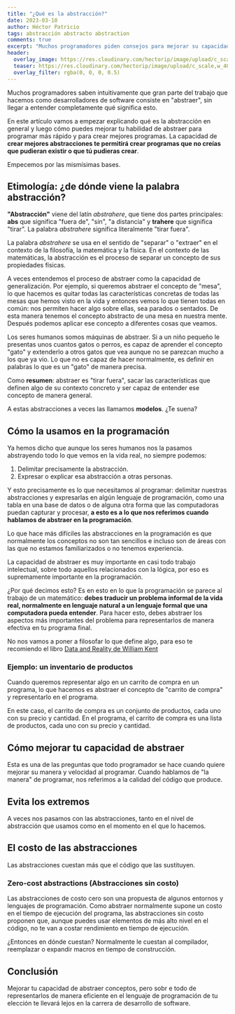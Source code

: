 ```yaml
---
title: "¿Qué es la abstracción?"
date: 2023-03-10
author: Héctor Patricio
tags: abstracción abstracto abstraction
comments: true
excerpt: "Muchos programadores piden consejos para mejorar su capacidad de abstracción. Vamos a hablar de lo que es y cómo se puede usar para programar mejor."
header:
  overlay_image: https://res.cloudinary.com/hectorip/image/upload/c_scale,w_1400/v1678168555/shubham-dhage-w06BFh5bRRA-unsplash_xek5go.jpg
  teaser: https://res.cloudinary.com/hectorip/image/upload/c_scale,w_400/v1678168555/shubham-dhage-w06BFh5bRRA-unsplash_xek5go.jpg
  overlay_filter: rgba(0, 0, 0, 0.5)
---
```


Muchos programadores saben intuitivamente que gran parte del trabajo que hacemos como desarrolladores de software consiste en "abstraer", sin llegar a entender completamente qué significa esto.

En este artículo vamos a empezar explicando qué es la abstracción en general y luego cómo puedes mejorar tu habilidad de abstraer para programar más rápido y para crear mejores programas. La capacidad de **crear mejores abstracciones te permitirá crear programas que no creías que pudieran existir o que tú pudieras crear**.

Empecemos por las mismísimas bases.

## Etimología: ¿de dónde viene la palabra abstracción?

**"Abstracción"** viene del latín _abstrahere_, que tiene dos partes principales: **abs** que significa "fuera de", "sin", "a distancia" y **trahere** que significa "tirar". La palabra _abstrahere_ significa literalmente "tirar fuera".

La palabra _abstrahere_ se usa en el sentido de "separar" o "extraer" en el contexto de la filosofía, la matemática y la física. En el contexto de las matemáticas, la abstracción es el proceso de separar un concepto de sus propiedades físicas.

A veces entendemos el proceso de abstraer como la capacidad de generalización. Por ejemplo, si queremos abstraer el concepto de "mesa", lo que hacemos es quitar todas las características concretas de todas las mesas que hemos visto en la vida y entonces vemos lo que tienen todas en común: nos permiten hacer algo sobre ellas, sea parados o sentados. De esta manera tenemos el concepto abstracto de una mesa en nuestra mente. Después podemos aplicar ese concepto a diferentes cosas que veamos.

Los seres humanos somos máquinas de abstraer. Si a un niño pequeño le presentas unos cuantos gatos o perros, es capaz de aprender el concepto "gato" y extenderlo a otros gatos que vea aunque no se parezcan mucho a los que ya vio. Lo que no es capaz de hacer normalmente, es definir en palabras lo que es un "gato" de manera precisa.

Como **resumen**: abstraer es "tirar fuera", sacar las características que definen algo de su contexto concreto y ser capaz de entender ese concepto de manera general.

A estas abstracciones a veces las llamamos **modelos**. ¿Te suena?

## Cómo la usamos en la programación

Ya hemos dicho que aunque los seres humanos nos la pasamos abstrayendo todo lo que vemos en la vida real, no siempre podemos:

1. Delimitar precisamente la abstracción.
2. Expresar o explicar esa abstracción a otras personas.

Y esto precisamente es lo que necesitamos al programar: delimitar nuestras abstracciones y expresarlas en algún lenguaje de programación, como una tabla en una base de datos o de alguna otra forma que las computadoras puedan capturar y procesar, **a esto es a lo que nos referimos cuando hablamos de abstraer en la programación**.

Lo que hace más difíciles las abstracciones en la programación es que normalmente los conceptos no son tan sencillos e incluso son de áreas con las que no estamos familiarizados o no tenemos experiencia.

La capacidad de abstraer es muy importante en casi todo trabajo intelectual, sobre todo aquellos relacionados con la lógica, por eso es supremamente importante en la programación.

¿Por qué decimos esto? Es en esto en lo que la programación se parece al trabajo de un matemático: **debes traducir un problema informal de la vida real, normalmente en lenguaje natural a un lenguaje formal que una computadora pueda entender**. Para hacer esto, debes abstraer los aspectos más importantes del problema para representarlos de manera efectiva en tu programa final.

No nos vamos a poner a filosofar lo que define algo, para eso te recomiendo el libro [Data and Reality de William Kent](https://www.goodreads.com/en/book/show/1753248)

### Ejemplo: un inventario de productos

Cuando queremos representar algo en un carrito de compra en un programa, lo que hacemos es abstraer el concepto de "carrito de compra" y representarlo en el programa.

En este caso, el carrito de compra es un conjunto de productos, cada uno con su precio y cantidad. En el programa, el carrito de compra es una lista de productos, cada uno con su precio y cantidad.

## Cómo mejorar tu capacidad de abstraer

Esta es una de las preguntas que todo programador se hace cuando quiere mejorar su manera y velocidad al programar. Cuando hablamos de "la manera" de programar, nos referimos a la calidad del código que produce.

## Evita los extremos

A veces nos pasamos con las abstracciones, tanto en el nivel de abstracción que usamos como en el momento en el que lo hacemos.

## El costo de las abstracciones

Las abstracciones cuestan más que el código que las sustituyen.

### Zero-cost abstractions (Abstracciones sin costo)

Las abstracciones de costo cero son una propuesta de algunos entornos y lenguajes de programación. Como abstraer normalmente supone un costo en el tiempo de ejecución del programa, las abstracciones sin costo proponen que, aunque puedes usar elementos de más alto nivel en el código, no te van a costar rendimiento en tiempo de ejecución.

¿Entonces en dónde cuestan? Normalmente le cuestan al compilador, reemplazar o expandir macros en tiempo de construcción.

## Conclusión

Mejorar tu capacidad de abstraer conceptos, pero sobr e todo de representarlos de manera eficiente en el lenguaje de programación de tu elección te llevará lejos en la carrera de desarrollo de software.
